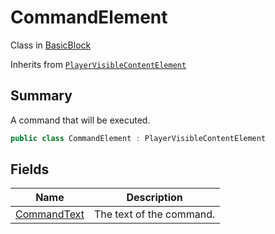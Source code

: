 # CommandElement

Class in [BasicBlock](../)

Inherits from [`PlayerVisibleContentElement`](../yarn.compiler.basicblock.playervisiblecontentelement.md)

## Summary

A command that will be executed.

```csharp
public class CommandElement : PlayerVisibleContentElement
```

## Fields

| Name                                                                  | Description              |
| --------------------------------------------------------------------- | ------------------------ |
| [CommandText](yarn.compiler.basicblock.commandelement.commandtext.md) | The text of the command. |
